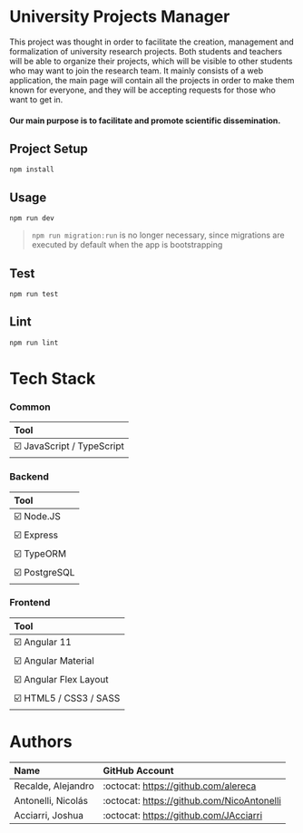 # University Projects Manager
This project was thought in order to facilitate the creation, management and formalization of university research projects. Both students and teachers will be able to organize their projects, which will be visible to other students who may want to join the research team.
It mainly consists of a web application, the main page will contain all the projects in order to make them known for everyone, and they will be accepting requests for those who want to get in. 

#### Our main purpose is to facilitate and promote scientific dissemination.

## Project Setup
```
npm install
```

## Usage
```
npm run dev
```
>```npm run migration:run``` is no longer necessary, since migrations are executed by default when the app is bootstrapping

## Test
```
npm run test
```
## Lint
```
npm run lint
```

# Tech Stack
### Common
|Tool|
|:-|
|:ballot_box_with_check: JavaScript / TypeScript|

### Backend
|Tool|
|:-|
|:ballot_box_with_check: Node.JS|
|:ballot_box_with_check: Express|
|:ballot_box_with_check: TypeORM|
|:ballot_box_with_check: PostgreSQL|

### Frontend
|Tool|
|:-|
|:ballot_box_with_check: Angular 11|
|:ballot_box_with_check: Angular Material|
|:ballot_box_with_check: Angular Flex Layout|
|:ballot_box_with_check: HTML5 / CSS3 / SASS|

# Authors
|Name|GitHub Account|
|:-|:-|
|Recalde, Alejandro|:octocat: https://github.com/alereca|
|Antonelli, Nicolás|:octocat: https://github.com/NicoAntonelli|
|Acciarri, Joshua|:octocat: https://github.com/JAcciarri|

